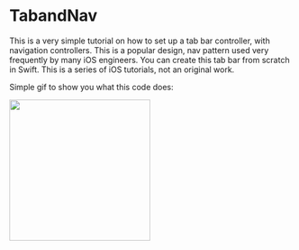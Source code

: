 # TabandNav

This is a very simple tutorial on how to set up a tab bar controller, with navigation controllers. This is a popular design, nav pattern used very frequently by many iOS engineers.
You can create this tab bar from scratch in Swift. 
This is a series of iOS tutorials, not an original work.

Simple gif to show you what this code does:

<img src="http://g.recordit.co/6UBCBj3ucw.gif" width=250><br>
